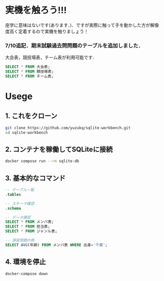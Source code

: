 # 実機を触ろう!!!
座学に意味はないです(あります．)．ですが実際に触って手を動かした方が解像度高く定着するので実機を触りましょう！

### 7/10追記．期末試験過去問問題のテーブルを追加しました．
大会表，競技場表，チーム表が利用可能です．
```sql
SELECT * FROM 大会表;
SELECT * FROM 競技場表;
SELECT * FROM チーム表;
```

# Usege
## 1. これをクローン
```bash
git clone https://github.com/yuzukq/sqlite-workbench.git
cd sqlite-workbench
```

## 2. コンテナを稼働してSQLiteに接続

```bash
docker compose run --rm sqlite-db
```

## 3. 基本的なコマンド

```sql
-- テーブル一覧
.tables

-- スキーマ確認
.schema

-- データ確認
SELECT * FROM メンバ表;
SELECT * FROM 担当表;
SELECT * FROM ジャンル表;

-- 演習問題の例
SELECT AVG(年齢) FROM メンバ表 WHERE 出身='千葉';
```

## 4. 環境を停止

```bash
docker-compose down
```
